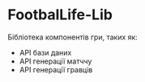 # FootbalLife-Lib

Бібліотека компонентів гри, таких як: 
- API бази даних
- API генерації матччу
- API генерації гравців
